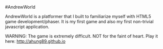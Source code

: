 #AndrewWorld

AndrewWorld is a platformer that I built to familiarize myself with HTML5 game development/phaser. It is my first game and also my first non-trivial javascript application. 

WARNING: The game is extremely difficult. NOT for the faint of heart.
Play it here:
http://ahung89.github.io
